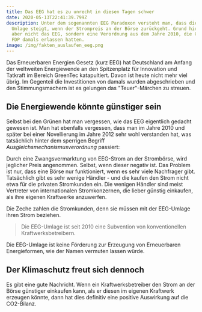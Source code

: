 ```yaml
---
title: Das EEG hat es zu unrecht in diesen Tagen schwer
date: 2020-05-13T22:41:39.799Z
description: Unter dem sogenannten EEG Paradoxon versteht man, dass die EEG
  Umlage steigt, wenn der Strompreis an der Börse zurückgeht. Grund hierfür ist
  aber nicht das EEG, sondern eine Verordnung aus dem Jahre 2010, die CDU und
  FDP damals erlassen hatten.
image: /img/fakten_auslaufen_eeg.png
---
```

Das Erneuerbaren Energien Gesetz (kurz EEG) hat Deutschland am Anfang der weltweiten Energiewende an den Spitzenplatz für Innovation und Tatkraft im Bereich GreenTec katapultiert. Davon ist heute nicht mehr viel übrig. Im Gegenteil die Investitionen von damals wurden abgeschrieben und den Stimmungsmachern ist es gelungen das "Teuer"-Märchen zu streuen. 

## Die Energiewende könnte günstiger sein

Selbst bei den Grünen hat man vergessen, wie das EEG eigentlich gedacht gewesen ist. Man hat ebenfalls vergessen, dass man im Jahre 2010 und später bei einer Novellierung im Jahre 2012 sehr wohl verstanden hat, was tatsächlich hinter dem sperrigen Begriff *Ausgleichsmechanismusverordnung* passiert:

Durch eine Zwangsvermarktung von EEG-Strom an der Strombörse, wird jeglicher Preis angenommen. Selbst, wenn dieser negativ ist. Das Problem ist nur, dass eine Börse nur funktioniert, wenn es sehr viele Nachfrager gibt. Tatsächlich gibt es sehr wenige Händler - und die kaufen den Strom nicht etwa für die privaten Stromkunden ein. Die wenigen Händler sind meist Vertreter von internationalen Stromkonzernen, die lieber günstig einkaufen, als ihre eigenen Kraftwerke anzuwerfen. 

Die Zeche zahlen die Stromkunden, denn sie müssen mit der EEG-Umlage ihren Strom beziehen. 

> Die EEG-Umlage ist seit 2010 eine Subvention von konventionellen Kraftwerksbetreibern.

Die EEG-Umlage ist keine Förderung zur Erzeugung von Erneuerbaren Energieformen, wie der Namen vermuten lassen würde.

## Der Klimaschutz freut sich dennoch

Es gibt eine gute Nachricht. Wenn ein Kraftwerksbetreiber den Strom an der Börse günstiger einkaufen kann, als er diesen im eigenen Kraftwerk erzeugen könnte, dann hat dies definitiv eine positive Auswirkung auf die CO2-Bilanz.